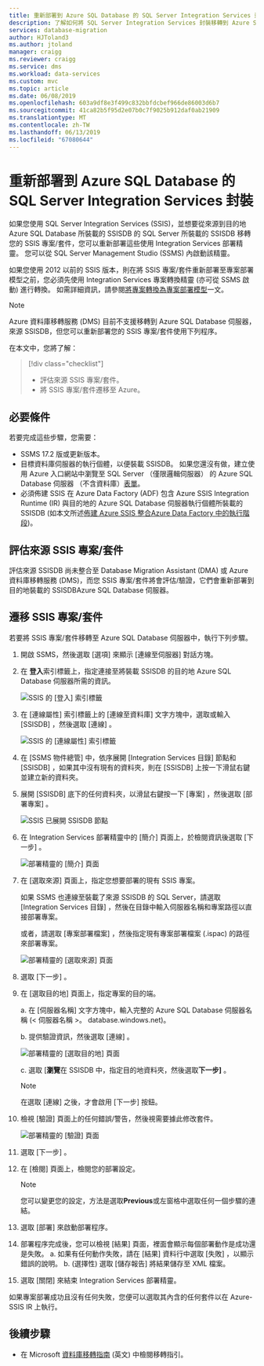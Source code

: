 ```yaml
---
title: 重新部署到 Azure SQL Database 的 SQL Server Integration Services 封裝 |Microsoft Docs
description: 了解如何將 SQL Server Integration Services 封裝移轉到 Azure SQL Database。
services: database-migration
author: HJToland3
ms.author: jtoland
manager: craigg
ms.reviewer: craigg
ms.service: dms
ms.workload: data-services
ms.custom: mvc
ms.topic: article
ms.date: 06/08/2019
ms.openlocfilehash: 603a9df8e3f499c832bbfdcbef966de86003d6b7
ms.sourcegitcommit: 41ca82b5f95d2e07b0c7f9025b912daf0ab21909
ms.translationtype: MT
ms.contentlocale: zh-TW
ms.lasthandoff: 06/13/2019
ms.locfileid: "67080644"
---
```

# <a name="redeploy-sql-server-integration-services-packages-to-azure-sql-database"></a>重新部署到 Azure SQL Database 的 SQL Server Integration Services 封裝

如果您使用 SQL Server Integration Services (SSIS)，並想要從來源到目的地 Azure SQL Database 所裝載的 SSISDB 的 SQL Server 所裝載的 SSISDB 移轉您的 SSIS 專案/套件，您可以重新部署這些使用 Integration Services 部署精靈。 您可以從 SQL Server Management Studio (SSMS) 內啟動該精靈。

如果您使用 2012 以前的 SSIS 版本，則在將 SSIS 專案/套件重新部署至專案部署模型之前，您必須先使用 Integration Services 專案轉換精靈 (亦可從 SSMS 啟動) 進行轉換。 如需詳細資訊，請參閱[將專案轉換為專案部署模型](https://docs.microsoft.com/sql/integration-services/packages/deploy-integration-services-ssis-projects-and-packages?view=sql-server-2017#convert)一文。

> [!NOTE]
> Azure 資料庫移轉服務 (DMS) 目前不支援移轉到 Azure SQL Database 伺服器，來源 SSISDB，但您可以重新部署您的 SSIS 專案/套件使用下列程序。

在本文中，您將了解：
> [!div class="checklist"]
>
> * 評估來源 SSIS 專案/套件。
> * 將 SSIS 專案/套件遷移至 Azure。

## <a name="prerequisites"></a>必要條件

若要完成這些步驟，您需要：

* SSMS 17.2 版或更新版本。
* 目標資料庫伺服器的執行個體，以便裝載 SSISDB。 如果您還沒有做，建立使用 Azure 入口網站中瀏覽至 SQL Server （僅限邏輯伺服器） 的 Azure SQL Database 伺服器 （不含資料庫）[表單](https://ms.portal.azure.com/#create/Microsoft.SQLServer)。
* 必須佈建 SSIS 在 Azure Data Factory (ADF) 包含 Azure SSIS Integration Runtime (IR) 與目的地的 Azure SQL Database 伺服器執行個體所裝載的 SSISDB (如本文所述[佈建 Azure SSIS 整合Azure Data Factory 中的執行階段](https://docs.microsoft.com/azure/data-factory/tutorial-deploy-ssis-packages-azure))。

## <a name="assess-source-ssis-projectspackages"></a>評估來源 SSIS 專案/套件

評估來源 SSISDB 尚未整合至 Database Migration Assistant (DMA) 或 Azure 資料庫移轉服務 (DMS)，而您 SSIS 專案/套件將會評估/驗證，它們會重新部署到目的地裝載的 SSISDBAzure SQL Database 伺服器。

## <a name="migrate-ssis-projectspackages"></a>遷移 SSIS 專案/套件

若要將 SSIS 專案/套件移轉至 Azure SQL Database 伺服器中，執行下列步驟。

1. 開啟 SSMS，然後選取 [選項]  來顯示 [連線至伺服器]  對話方塊。

2. 在 **登入**索引標籤上，指定連接至將裝載 SSISDB 的目的地 Azure SQL Database 伺服器所需的資訊。

    ![SSIS 的 [登入] 索引標籤](media/how-to-migrate-ssis-packages/dms-ssis-login-tab.png)

3. 在 [連線屬性]  索引標籤上的 [連線至資料庫]  文字方塊中，選取或輸入 [SSISDB]  ，然後選取 [連線]  。

    ![SSIS 的 [連線屬性] 索引標籤](media/how-to-migrate-ssis-packages/dms-ssis-conncetion-properties-tab.png)

4. 在 [SSMS 物件總管] 中，依序展開 [Integration Services 目錄]  節點和 [SSISDB]  ，如果其中沒有現有的資料夾，則在 [SSISDB]  上按一下滑鼠右鍵並建立新的資料夾。

5. 展開 [SSISDB]  底下的任何資料夾，以滑鼠右鍵按一下 [專案]  ，然後選取 [部署專案]  。

    ![SSIS 已展開 SSISDB 節點](media/how-to-migrate-ssis-packages/dms-ssis-ssisdb-node-expanded.png)

6. 在 Integration Services 部署精靈中的 [簡介]  頁面上，於檢閱資訊後選取 [下一步]  。

    ![部署精靈的 [簡介] 頁面](media/how-to-migrate-ssis-packages/dms-deployment-wizard-introduction-page.png)

7. 在 [選取來源]  頁面上，指定您想要部署的現有 SSIS 專案。

    如果 SSMS 也連線至裝載了來源 SSISDB 的 SQL Server，請選取 [Integration Services 目錄]  ，然後在目錄中輸入伺服器名稱和專案路徑以直接部署專案。

    或者，請選取 [專案部署檔案]  ，然後指定現有專案部署檔案 (.ispac) 的路徑來部署專案。

    ![部署精靈的 [選取來源] 頁面](media/how-to-migrate-ssis-packages/dms-deployment-wizard-select-source-page.png)
 
8. 選取 [下一步]  。
9. 在 [選取目的地]  頁面上，指定專案的目的端。

    a. 在 [伺服器名稱] 文字方塊中，輸入完整的 Azure SQL Database 伺服器名稱 (< 伺服器名稱 >。 database.windows.net)。

    b. 提供驗證資訊，然後選取 [連線]  。

    ![部署精靈的 [選取目的地] 頁面](media/how-to-migrate-ssis-packages/dms-deployment-wizard-select-destination-page.png)

    c. 選取 [**瀏覽**在 SSISDB 中，指定目的地資料夾，然後選取**下一步]** 。

    > [!NOTE]
    > 在選取 [連線]  之後，才會啟用 [下一步]  按鈕。

10. 檢視 [驗證]  頁面上的任何錯誤/警告，然後視需要據此修改套件。

    ![部署精靈的 [驗證] 頁面](media/how-to-migrate-ssis-packages/dms-deployment-wizard-validate-page.png)

11. 選取 [下一步]  。

12. 在 [檢閱]  頁面上，檢閱您的部署設定。

    > [!NOTE]
    > 您可以變更您的設定，方法是選取**Previous**或左窗格中選取任何一個步驟的連結。

13. 選取 [部署]  來啟動部署程序。

14. 部署程序完成後，您可以檢視 [結果] 頁面，裡面會顯示每個部署動作是成功還是失敗。
    a. 如果有任何動作失敗，請在 [結果]  資料行中選取 [失敗]  ，以顯示錯誤的說明。
    b. (選擇性) 選取 [儲存報告]  將結果儲存至 XML 檔案。

15. 選取 [關閉]  來結束 Integration Services 部署精靈。

如果專案部署成功且沒有任何失敗，您便可以選取其內含的任何套件以在 Azure-SSIS IR 上執行。

## <a name="next-steps"></a>後續步驟

* 在 Microsoft [資料庫移轉指南](https://datamigration.microsoft.com/) \(英文\) 中檢閱移轉指引。
